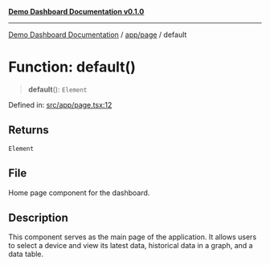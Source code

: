 [**Demo Dashboard Documentation v0.1.0**](../../../README.md)

***

[Demo Dashboard Documentation](../../../modules.md) / [app/page](../README.md) / default

# Function: default()

> **default**(): `Element`

Defined in: [src/app/page.tsx:12](https://github.com/quanggdungg0609/demo-dashboard/blob/b55cc6ef037a292ef4b8bf41b596e28cace15611/src/app/page.tsx#L12)

## Returns

`Element`

## File

Home page component for the dashboard.

## Description

This component serves as the main page of the application.
It allows users to select a device and view its latest data, historical data in a graph, and a data table.

